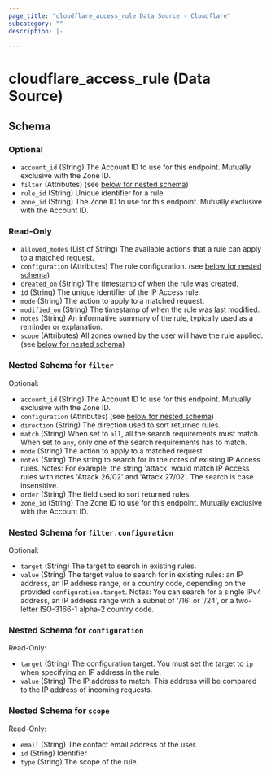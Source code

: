 ```yaml
---
page_title: "cloudflare_access_rule Data Source - Cloudflare"
subcategory: ""
description: |-
  
---
```


# cloudflare_access_rule (Data Source)




<!-- schema generated by tfplugindocs -->
## Schema

### Optional

- `account_id` (String) The Account ID to use for this endpoint. Mutually exclusive with the Zone ID.
- `filter` (Attributes) (see [below for nested schema](#nestedatt--filter))
- `rule_id` (String) Unique identifier for a rule
- `zone_id` (String) The Zone ID to use for this endpoint. Mutually exclusive with the Account ID.

### Read-Only

- `allowed_modes` (List of String) The available actions that a rule can apply to a matched request.
- `configuration` (Attributes) The rule configuration. (see [below for nested schema](#nestedatt--configuration))
- `created_on` (String) The timestamp of when the rule was created.
- `id` (String) The unique identifier of the IP Access rule.
- `mode` (String) The action to apply to a matched request.
- `modified_on` (String) The timestamp of when the rule was last modified.
- `notes` (String) An informative summary of the rule, typically used as a reminder or explanation.
- `scope` (Attributes) All zones owned by the user will have the rule applied. (see [below for nested schema](#nestedatt--scope))

<a id="nestedatt--filter"></a>
### Nested Schema for `filter`

Optional:

- `account_id` (String) The Account ID to use for this endpoint. Mutually exclusive with the Zone ID.
- `configuration` (Attributes) (see [below for nested schema](#nestedatt--filter--configuration))
- `direction` (String) The direction used to sort returned rules.
- `match` (String) When set to `all`, all the search requirements must match. When set to `any`, only one of the search requirements has to match.
- `mode` (String) The action to apply to a matched request.
- `notes` (String) The string to search for in the notes of existing IP Access rules.
Notes: For example, the string 'attack' would match IP Access rules with notes 'Attack 26/02' and 'Attack 27/02'. The search is case insensitive.
- `order` (String) The field used to sort returned rules.
- `zone_id` (String) The Zone ID to use for this endpoint. Mutually exclusive with the Account ID.

<a id="nestedatt--filter--configuration"></a>
### Nested Schema for `filter.configuration`

Optional:

- `target` (String) The target to search in existing rules.
- `value` (String) The target value to search for in existing rules: an IP address, an IP address range, or a country code, depending on the provided `configuration.target`.
Notes: You can search for a single IPv4 address, an IP address range with a subnet of '/16' or '/24', or a two-letter ISO-3166-1 alpha-2 country code.



<a id="nestedatt--configuration"></a>
### Nested Schema for `configuration`

Read-Only:

- `target` (String) The configuration target. You must set the target to `ip` when specifying an IP address in the rule.
- `value` (String) The IP address to match. This address will be compared to the IP address of incoming requests.


<a id="nestedatt--scope"></a>
### Nested Schema for `scope`

Read-Only:

- `email` (String) The contact email address of the user.
- `id` (String) Identifier
- `type` (String) The scope of the rule.


